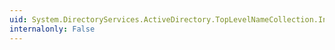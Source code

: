 ```yaml
---
uid: System.DirectoryServices.ActiveDirectory.TopLevelNameCollection.IndexOf(System.DirectoryServices.ActiveDirectory.TopLevelName)
internalonly: False
---
```

